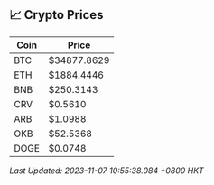 ## 📈 Crypto Prices

| Coin | Price |
| ---- | ----- |
| BTC | $34877.8629 |
| ETH | $1884.4446 |
| BNB | $250.3143 |
| CRV | $0.5610 |
| ARB | $1.0988 |
| OKB | $52.5368 |
| DOGE | $0.0748 |

_Last Updated: 2023-11-07 10:55:38.084 +0800 HKT_